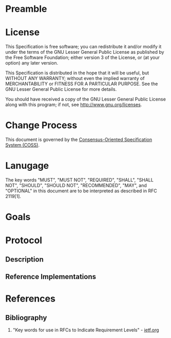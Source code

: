 Preamble
==

License
==

This Specification is free software; you can redistribute it and/or modify it under the terms of the GNU Lesser General Public License as published by the Free Software Foundation; either version 3 of the License, or (at your option) any later version.

This Specification is distributed in the hope that it will be useful, but WITHOUT ANY WARRANTY; without even the implied warranty of MERCHANTABILITY or FITNESS FOR A PARTICULAR PURPOSE. See the GNU Lesser General Public License for more details.

You should have received a copy of the GNU Lesser General Public License along with this program; if not, see <http://www.gnu.org/licenses>.

Change Process
==
This document is governed by the [Consensus-Oriented Specification System (COSS)](http://www.digistan.org/spec:1/COSS).

Lanugage
==
The key words "MUST", "MUST NOT", "REQUIRED", "SHALL", "SHALL NOT", "SHOULD", "SHOULD NOT", "RECOMMENDED", "MAY", and "OPTIONAL" in this document are to be interpreted as described in RFC 2119[1].

Goals
==

Protocol
==

Description
--

Reference Implementations
--

References
==

Bibliography
--
1. "Key words for use in RFCs to Indicate Requirement Levels" - [ietf.org](http://tools.ietf.org/html/rfc2119)
